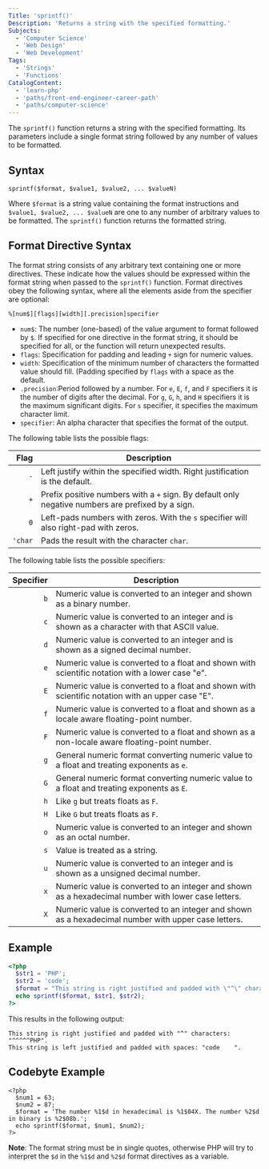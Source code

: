 ```yaml
---
Title: 'sprintf()'
Description: 'Returns a string with the specified formatting.'
Subjects:
  - 'Computer Science'
  - 'Web Design'
  - 'Web Development'
Tags:
  - 'Strings'
  - 'Functions'
CatalogContent:
  - 'learn-php'
  - 'paths/front-end-engineer-career-path'
  - 'paths/computer-science'
---
```


The `sprintf()` function returns a string with the specified formatting. Its parameters include a single format string followed by any number of values to be formatted.

## Syntax

```pseudo
sprintf($format, $value1, $value2, ... $valueN)
```

Where `$format` is a string value containing the format instructions and `$value1, $value2, ... $valueN` are one to any number of arbitrary values to be formatted. The `sprintf()` function returns the formatted string.

## Format Directive Syntax

The format string consists of any arbitrary text containing one or more directives. These indicate how the values should be expressed within the format string when passed to the `sprintf()` function. Format directives obey the following syntax, where all the elements aside from the specifier are optional:

```pseudo
%[num$][flags][width][.precision]specifier
```

- `num$`: The number (one-based) of the value argument to format followed by `$`. If specified for one directive in the format string, it should be specified for all, or the function will return unexpected results.
- `flags`: Specification for padding and leading `+` sign for numeric values.
- `width`: Specification of the minimum number of characters the formatted value should fill. (Padding specified by `flags` with a space as the default.
- `.precision`:Period followed by a number. For `e`, `E`, `f`, and `F` specifiers it is the number of digits after the decimal. For `g`, `G`, `h`, and `H` specifiers it is the maximum significant digits. For `s` specifier, it specifies the maximum character limit.
- `specifier`: An alpha character that specifies the format of the output.

The following table lists the possible flags:

|    Flag | Description                                                                                       |
| ------: | ------------------------------------------------------------------------------------------------- |
|     `-` | Left justify within the specified width. Right justification is the default.                      |
|     `+` | Prefix positive numbers with a `+` sign. By default only negative numbers are prefixed by a sign. |
|     `0` | Left-pads numbers with zeros. With the `s` specifier will also right-pad with zeros.              |
| `'char` | Pads the result with the character `char`.                                                        |

The following table lists the possible specifiers:

| Specifier | Description                                                                                         |
| --------: | --------------------------------------------------------------------------------------------------- |
|       `b` | Numeric value is converted to an integer and shown as a binary number.                              |
|       `c` | Numeric value is converted to an integer and is shown as a character with that ASCII value.         |
|       `d` | Numeric value is converted to an integer and is shown as a signed decimal number.                   |
|       `e` | Numeric value is converted to a float and shown with scientific notation with a lower case "e".     |
|       `E` | Numeric value is converted to a float and shown with scientific notation with an upper case "E".    |
|       `f` | Numeric value is converted to a float and shown as a locale aware floating-point number.            |
|       `F` | Numeric value is converted to a float and shown as a non-locale aware floating-point number.        |
|       `g` | General numeric format converting numeric value to a float and treating exponents as `e`.           |
|       `G` | General numeric format converting numeric value to a float and treating exponents as `E`.           |
|       `h` | Like `g` but treats floats as `F`.                                                                  |
|       `H` | Like `G` but treats floats as `F`.                                                                  |
|       `o` | Numeric value is converted to an integer and shown as an octal number.                              |
|       `s` | Value is treated as a string.                                                                       |
|       `u` | Numeric value is converted to an integer and is shown as a unsigned decimal number.                 |
|       `x` | Numeric value is converted to an integer and shown as a hexadecimal number with lower case letters. |
|       `X` | Numeric value is converted to an integer and shown as a hexadecimal number with upper case letters. |

## Example

```php
<?php
  $str1 = 'PHP';
  $str2 = 'code';
  $format = "This string is right justified and padded with \"^\" characters: \"%'^8s\".  \nThis string is left justified and padded with spaces: \"%-8s\".";
  echo sprintf($format, $str1, $str2);
?>
```

This results in the following output:

```shell
This string is right justified and padded with "^" characters: "^^^^^PHP".
This string is left justified and padded with spaces: "code    ".
```

## Codebyte Example

```codebyte/php
<?php
  $num1 = 63;
  $num2 = 87;
  $format = 'The number %1$d in hexadecimal is %1$04X. The number %2$d in binary is %2$08b.';
  echo sprintf($format, $num1, $num2);
?>
```

**Note**: The format string must be in single quotes, otherwise PHP will try to interpret the `$d` in the `%1$d` and `%2$d` format directives as a variable.
